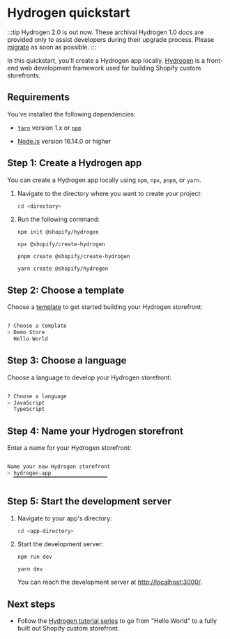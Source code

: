 # Hydrogen quickstart


:::tip
Hydrogen 2.0 is out now. These archival Hydrogen 1.0 docs are provided only to assist developers during their upgrade process. Please [migrate](/migrate) as soon as possible.
:::



In this quickstart, you'll create a Hydrogen app locally. [Hydrogen](https://shopify.dev/docs/custom-storefronts/hydrogen) is a front-end web development framework used for building Shopify custom storefronts.

## Requirements

You’ve installed the following dependencies:

  - [`Yarn`](https://classic.yarnpkg.com/) version 1.x or [`npm`](https://www.npmjs.com/)

  - [Node.js](https://nodejs.org/en/) version 16.14.0 or higher

## Step 1: Create a Hydrogen app

You can create a Hydrogen app locally using `npm`, `npx`, `pnpm`, or `yarn`.

1. Navigate to the directory where you want to create your project:


    ```bash
    cd <directory>
    ```



1. Run the following command:


    ```bash?title: 'npm'
    npm init @shopify/hydrogen
    ```

    ```bash?title: 'npx'
    npx @shopify/create-hydrogen
    ```

    ```bash?title: 'pnpm'
    pnpm create @shopify/create-hydrogen
    ```

    ```bash?title: 'Yarn'
    yarn create @shopify/hydrogen
    ```



## Step 2: Choose a template

Choose a [template](/tutorials/getting-started/templates/) to get started building your Hydrogen storefront:

```bash

? Choose a template
> Demo Store
  Hello World
```



## Step 3: Choose a language

Choose a language to develop your Hydrogen storefront:

```bash

? Choose a language
> JavaScript
  TypeScript
```



## Step 4: Name your Hydrogen storefront

Enter a name for your Hydrogen storefront:

```bash

Name your new Hydrogen storefront
> hydrogen-app
  ▔▔▔▔▔▔▔▔▔▔▔▔▔▔▔▔▔▔▔▔▔▔▔▔▔▔▔▔▔▔
```



## Step 5: Start the development server

1. Navigate to your app's directory:


    ```bash
    cd <app-directory>
    ```



1. Start the development server:


    ```bash?title: 'npm'
    npm run dev
    ```

    ```bash?title: 'Yarn'
    yarn dev
    ```



    You can reach the development server at <http://localhost:3000/>.
## Next steps

- Follow the [Hydrogen tutorial series](/tutorials/getting-started/tutorial/begin/) to go from "Hello World" to a fully built out Shopify custom storefront.
